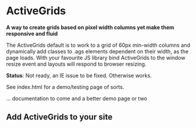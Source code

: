 # ActiveGrids

**A way to create grids based on pixel width columns yet make them responsive and fluid**

The ActiveGrids default is to work to a grid of 60px min-width columns and dynamically add classes to .ags elements 
dependent on their width, as the page loads. With your favourite JS library bind ActiveGrids to the window 
resize event and layouts will respond to browser resizing.

**Status**: Not ready, an IE issue to be fixed. Otherwise works.

See index.html for a demo/testing page of sorts.

... documentation to come and a better demo page or two
## Add ActiveGrids to your site


